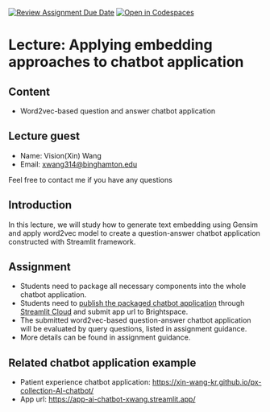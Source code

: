 [![Review Assignment Due Date](https://classroom.github.com/assets/deadline-readme-button-24ddc0f5d75046c5622901739e7c5dd533143b0c8e959d652212380cedb1ea36.svg)](https://classroom.github.com/a/rGP-mlnz)
[![Open in Codespaces](https://classroom.github.com/assets/launch-codespace-7f7980b617ed060a017424585567c406b6ee15c891e84e1186181d67ecf80aa0.svg)](https://classroom.github.com/open-in-codespaces?assignment_repo_id=14270601)
# Lecture: Applying embedding approaches to chatbot application
## Content
- Word2vec-based question and answer chatbot application

## Lecture guest
- Name: Vision(Xin) Wang 
- Email: xwang314@binghamton.edu

Feel free to contact me if you have any questions

## Introduction
In this lecture, we will study how to generate text embedding using Gensim and apply word2vec model to create a question-answer chatbot application constructed with Streamlit framework. 

## Assignment
* Students need to package all necessary components into the whole chatbot application.
* Students need to [publish the packaged chatbot application](https://docs.streamlit.io/streamlit-community-cloud/deploy-your-app) through [Streamlit Cloud](https://streamlit.io/cloud) and submit app url to Brightspace.
* The submitted word2vec-based question-answer chatbot application will be evaluated by query questions, listed in assignment guidance.
* More details can be found in assignment guidance.

## Related chatbot application example
- Patient experience chatbot application: https://xin-wang-kr.github.io/px-collection-AI-chatbot/ 
- App url: https://app-ai-chatbot-xwang.streamlit.app/ 
